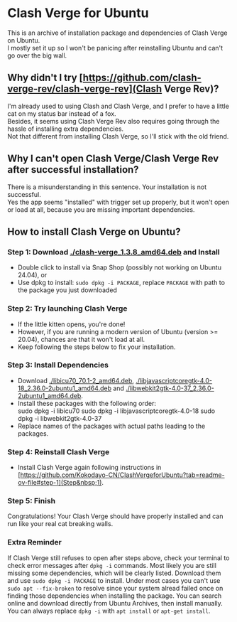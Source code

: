 # Clash Verge for Ubuntu  

This is an archive of installation package and dependencies of Clash Verge on Ubuntu.  
I mostly set it up so I won't be panicing after reinstalling Ubuntu and can't go over the big wall.  

## Why didn't I try [https://github.com/clash-verge-rev/clash-verge-rev](Clash Verge Rev)?  

I'm already used to using Clash and Clash Verge, and I prefer to have a little cat on my status bar instead of a fox.  
Besides, it seems using Clash Verge Rev also requires going through the hassle of installing extra dependencies.  
Not that different from installing Clash Verge, so I'll stick with the old friend.  

## Why I can't open Clash Verge/Clash Verge Rev after successful installation?  

There is a misunderstanding in this sentence. Your installation is not successful.  
Yes the app seems "installed" with trigger set up properly, but it won't open or load at all, because you are missing important dependencies.  

## How to install Clash Verge on Ubuntu?  

### Step 1: Download [./clash-verge_1.3.8_amd64.deb](Clash&nbsp;Verge) and Install  

- Double click to install via Snap Shop (possibly not working on Ubuntu 24.04), or  
- Use dpkg to install: `sudo dpkg -i PACKAGE`, replace `PACKAGE` with path to the package you just downloaded  

### Step 2: Try launching Clash Verge  

- If the little kitten opens, you're done!  
- However, if you are running a modern version of Ubuntu (version >= 20.04), chances are that it won't load at all.  
- Keep following the steps below to fix your installation.  

### Step 3: Install Dependencies  

- Download [./libicu70_70.1-2_amd64.deb](libicu70_70.1-2_amd64.deb), [./libjavascriptcoregtk-4.0-18_2.36.0-2ubuntu1_amd64.deb](libjavascriptcoregtk-4.0-18_2.36.0-2ubuntu1_amd64.deb) and [./libwebkit2gtk-4.0-37_2.36.0-2ubuntu1_amd64.deb](libwebkit2gtk-4.0-37_2.36.0-2ubuntu1_amd64.deb).  
- Install these packages with the following order:  
  sudo dpkg -i libicu70
  sudo dpkg -i libjavascriptcoregtk-4.0-18
  sudo dpkg -i libwebkit2gtk-4.0-37
- Replace names of the packages with actual paths leading to the packages.  

### Step 4: Reinstall Clash Verge  

- Install Clash Verge again following instructions in [https://github.com/Kokodayo-CN/ClashVergeforUbuntu?tab=readme-ov-file#step-1](Step&nbsp;1).  

### Step 5: Finish  

Congratulations! Your Clash Verge should have properly installed and can run like your real cat breaking walls.  

### Extra Reminder  

If Clash Verge still refuses to open after steps above, check your terminal to check error messages after `dpkg -i` commands. Most likely you are still missing some dependencies, which will be clearly listed. Download them and use `sudo dpkg -i PACKAGE` to install. Under most cases you can't use `sudo apt --fix-broken` to resolve since your system alread failed once on finding those dependencies when installing the package. You can search online and download directly from Ubuntu Archives, then install manually.  
You can always replace `dpkg -i` with `apt install` or `apt-get install`.  
